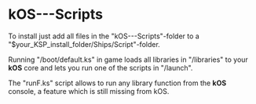 # kOS---Scripts

To install just add all files in the "kOS---Scripts"-folder to a "$your_KSP_install_folder/Ships/Script"-folder.

Running "/boot/default.ks" in game loads all libraries in "/libraries" to your **kOS** core 
and lets you run one of the scripts in "/launch".

The "runF.ks" script allows to run any library function from the **kOS** console, a feature which is still missing from kOS.
